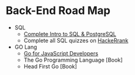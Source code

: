 # Back-End Road Map

- SQL
  - [Complete Intro to SQL & PostgreSQL](https://frontendmasters.com/courses/sql/)
  - Complete all SQL quizzes on [HackeRrank](https://www.hackerrank.com/domains/sql)
- GO Lang
  - [Go for JavaScript Developers](https://frontendmasters.com/courses/go-for-js-devs/)
  - The Go Programming Language [Book]
  - Head First Go [Book]

